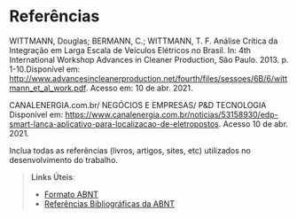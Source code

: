 # Referências

WITTMANN, Douglas; BERMANN, C.; WITTMANN, T. F. Análise Crítica da Integração em Larga Escala de Veículos Elétricos no Brasil. In: 4th International Workshop Advances in Cleaner Production, São Paulo. 2013. p. 1-10.Disponível em: http://www.advancesincleanerproduction.net/fourth/files/sessoes/6B/6/wittmann_et_al_work.pdf. Acesso em: 10 de abr. 2021.

CANALENERGIA.com.br/ NEGÓCIOS E EMPRESAS/ P&D TECNOLOGIA Disponível em: https://www.canalenergia.com.br/noticias/53158930/edp-smart-lanca-aplicativo-para-localizacao-de-eletropostos. Acesso 10 de abr. 2021. 

Inclua todas as referências (livros, artigos, sites, etc) utilizados no desenvolvimento do trabalho.

> **Links Úteis**:
> - [Formato ABNT](https://www.normastecnicas.com/abnt/trabalhos-academicos/referencias/)
> - [Referências Bibliográficas da ABNT](https://comunidade.rockcontent.com/referencia-bibliografica-abnt/)
